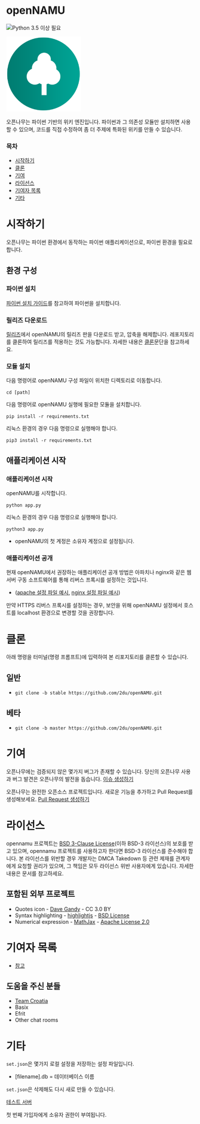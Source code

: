 openNAMU
====
![Python 3.5 이상 필요](https://img.shields.io/badge/python-%3E%3D%203.5-blue.svg)

![](./logo.png)

오픈나무는 파이썬 기반의 위키 엔진입니다. 파이썬과 그 의존성 모듈만 설치하면 사용할 수 있으며, 코드를 직접 수정하여 좀 더 주제에 특화된 위키를 만들 수 있습니다.

### 목차
 * [시작하기](#시작하기)
 * [클론](#클론)
 * [기여](#기여)
 * [라이선스](#라이선스)
 * [기여자 목록](#기여자-목록)
 * [기타](#기타)

# 시작하기
오픈나무는 파이썬 환경에서 동작하는 파이썬 애플리케이션으로, 파이썬 환경을 필요로 합니다.

## 환경 구성
### 파이썬 설치
[파이썬 설치 가이드](https://github.com/404-sdok/how-to-python/blob/master/0.md)를 참고하여 파이썬을 설치합니다.

### 릴리즈 다운로드
[릴리즈](https://github.com/2du/openNAMU/releases)에서 openNAMU의 릴리즈 판을 다운로드 받고, 압축을 해제합니다. 레포지토리를 클론하여 릴리즈를 적용하는 것도 가능합니다. 자세한 내용은 [클론](#클론)문단을 참고하세요.

### 모듈 설치
다음 명령어로 openNAMU 구성 파일이 위치한 디렉토리로 이동합니다.
```
cd [path]
```


다음 명령어로 openNAMU 실행에 필요한 모듈을 설치합니다.
```
pip install -r requirements.txt
```
리눅스 환경의 경우 다음 명령으로 실행해야 합니다.
```
pip3 install -r requirements.txt
```
## 애플리케이션 시작
### 애플리케이션 시작
openNAMU를 시작합니다.
```
python app.py
```
리눅스 환경의 경우 다음 명령으로 실행해야 합니다.
```
python3 app.py
```

* openNAMU의 첫 계정은 소유자 계정으로 설정됩니다.

### 애플리케이션 공개
현재 openNAMU에서 권장하는 애플리케이션 공개 방법은 아파치나 nginx와 같은 웹 서버 구동 소프트웨어를 통해 리버스 프록시를 설정하는 것입니다.

* ([apache 설정 파일 예시](./conf_example/apache/), [nginx 설정 파일 예시](./conf_example/nginx.conf))

만약 HTTPS 리버스 프록시를 설정하는 경우, 보안을 위해 openNAMU 설정에서 호스트를 localhost 환경으로 변경할 것을 권장합니다.


# 클론
아래 명령을 터미널(명령 프롬프트)에 입력하여 본 리포지토리를 클론할 수 있습니다.
## 일반
 * `git clone -b stable https://github.com/2du/openNAMU.git`

## 베타
 * `git clone -b master https://github.com/2du/openNAMU.git`

# 기여
오픈나무에는 검증되지 않은 몇가지 버그가 존재할 수 있습니다. 당신의 오픈나무 사용과 버그 발견은 오픈나무의 발전을 돕습니다.
[이슈 생성하기](https://github.com/2du/openNAMU/issues/new)

오픈나무는 완전한 오픈소스 프로젝트입니다. 새로운 기능을 추가하고 Pull Request를 생성해보세요.
[Pull Request 생성하기](https://github.com/2du/openNAMU/compare)

# 라이선스
opennamu 프로젝트는 [BSD 3-Clause License](./LICENSE)(이하 BSD-3 라이선스)의 보호를 받고 있으며, opennamu 프로젝트를 사용하고자 한다면 BSD-3 라이선스를 준수해야 합니다. 본 라이선스를 위반할 경우 개발자는 DMCA Takedown 등 관련 제재를 관계자에게 요청할 권리가 있으며, 그 책임은 모두 라이선스 위반 사용자에게 있습니다. 자세한 내용은 문서를 참고하세요.

## 포함된 외부 프로젝트
 * Quotes icon - [Dave Gandy](http://www.flaticon.com/free-icon/quote-left_25672) - CC 3.0 BY
 * Syntax highlighting - [highlightjs](https://highlightjs.org/) - [BSD License](https://github.com/highlightjs/highlight.js/blob/master/LICENSE)
 * Numerical expression - [MathJax](https://www.mathjax.org/) - [Apache License 2.0](https://github.com/mathjax/MathJax/blob/master/LICENSE)

# 기여자 목록
 * [참고](https://github.com/2DU/openNAMU/graphs/contributors)

## 도움을 주신 분들
 * [Team Croatia](https://github.com/TeamCroatia)
 * Basix
 * Efrit
 * Other chat rooms

# 기타
`set.json`은 몇가지 로컬 설정을 저장하는 설정 파일입니다.
 * [filename].db = 데이터베이스 이름

`set.json`은 삭제해도 다시 새로 만들 수 있습니다.

[테스트 서버](http://namu.ml/)

첫 번째 가입자에게 소유자 권한이 부여됩니다.
